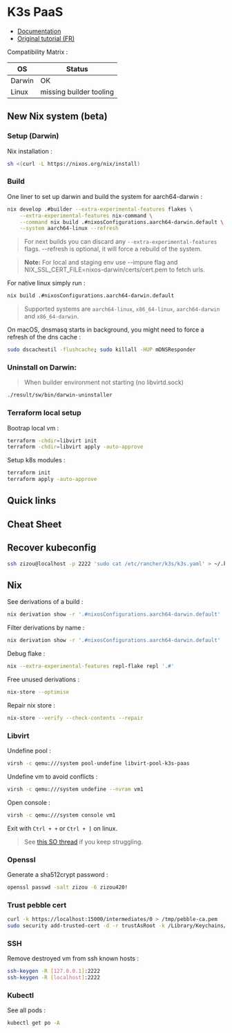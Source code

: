 # K3s PaaS

- [Documentation](https://loic-roux-404.github.io/k3s-paas/)
- [Original tutorial (FR)](https://github.com/esgi-lyon/paas-tutorial/blob/main/docs/index.md)

Compatibility Matrix :

| OS | Status |
| --- | --- |
| Darwin | OK |
| Linux | missing builder tooling |

## New Nix system (beta)

### Setup (Darwin)

Nix installation :

```bash
sh <(curl -L https://nixos.org/nix/install)
```

### Build

One liner to set up darwin and build the system for aarch64-darwin :

```bash
nix develop .#builder --extra-experimental-features flakes \
    --extra-experimental-features nix-command \
    --command nix build .#nixosConfigurations.aarch64-darwin.default \
    --system aarch64-linux --refresh
```

> For next builds you can discard any `--extra-experimental-features` flags.
> --refresh is optional, it will force a rebuild of the system.

> **Note:** For local and staging env use --impure flag and NIX_SSL_CERT_FILE=nixos-darwin/certs/cert.pem to fetch urls.

For native linux simply run :
    
```bash
nix build .#nixosConfigurations.aarch64-darwin.default 
```

> Supported systems are `aarch64-linux`, `x86_64-linux`, `aarch64-darwin` and `x86_64-darwin`.

On macOS, dnsmasq starts in background, you might need to force a refresh of the dns cache :

```bash
sudo dscacheutil -flushcache; sudo killall -HUP mDNSResponder
```

### Uninstall on Darwin:

> When builder environment not starting (no libvirtd.sock)

```bash
./result/sw/bin/darwin-uninstaller
```

### Terraform local setup

Bootrap local vm :

```bash
terraform -chdir=libvirt init
terraform -chdir=libvirt apply -auto-approve
```

Setup k8s modules :

```bash
terraform init
terraform apply -auto-approve
```

## Quick links

## Cheat Sheet

## Recover kubeconfig

```bash
ssh zizou@localhost -p 2222 'sudo cat /etc/rancher/k3s/k3s.yaml' > ~/.kube/config
```

## Nix

See derivations of a build :

```bash
nix derivation show -r '.#nixosConfigurations.aarch64-darwin.default'
```

Filter derivations by name :

```bash
nix derivation show -r '.#nixosConfigurations.aarch64-darwin.default' | jq -r '.[] | select(.name | contains("cert-manager"))'
```

Debug flake :

```bash
nix --extra-experimental-features repl-flake repl '.#'
```

Free unused derivations :

```bash
nix-store --optimise
```

Repair nix store :

```bash
nix-store --verify --check-contents --repair
```

### Libvirt

Undefine pool :

```bash
virsh -c qemu:///system pool-undefine libvirt-pool-k3s-paas
```

Undefine vm to avoid conflicts :

```bash
virsh -c qemu:///system undefine --nvram vm1
```

Open console :

```bash
virsh -c qemu:///system console vm1
```

Exit with `Ctrl + +` or `Ctrl + ]` on linux.

> See [this SO thread](https://superuser.com/questions/637669/how-to-exit-a-virsh-console-connection#:~:text=ctrl%20%2B%20alt%20%2B%206%20(Mac)) if you keep struggling.

### Openssl

Generate a sha512crypt password :

```bash
openssl passwd -salt zizou -6 zizou420!
```

### Trust pebble cert

```bash
curl -k https://localhost:15000/intermediates/0 > /tmp/pebble-ca.pem
sudo security add-trusted-cert -d -r trustAsRoot -k /Library/Keychains/System.keychain /tmp/pebble-ca.pem
```

### SSH

Remove destroyed vm from ssh known hosts :

```bash
ssh-keygen -R [127.0.0.1]:2222
ssh-keygen -R [localhost]:2222
```

### Kubectl

See all pods :

```bash
kubectl get po -A
```
